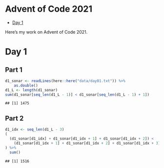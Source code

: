 Advent of Code 2021
================

  - [Day 1](#day-1)

Here’s my work on Advent of Code 2021.

# Day 1

## Part 1

``` r
d1_sonar <- readLines(here::here("data/day01.txt")) %>% 
    as.double()
d1_L <- length(d1_sonar)
sum(d1_sonar[seq_len(d1_L - 1)] < d1_sonar[seq_len(d1_L - 1) + 1])
```

    ## [1] 1475

## Part 2

``` r
d1_idx <- seq_len(d1_L - 3)
(
  (d1_sonar[d1_idx] + d1_sonar[d1_idx + 1] + d1_sonar[d1_idx + 2]) < 
    (d1_sonar[d1_idx + 1] + d1_sonar[d1_idx + 2] + d1_sonar[d1_idx + 3])
) %>% 
  sum()
```

    ## [1] 1516
